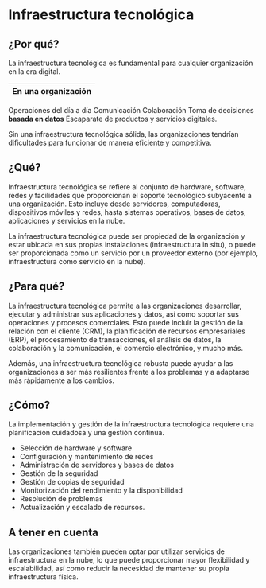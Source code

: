 # Infraestructura tecnológica

## ¿Por qué?

La infraestructura tecnológica es fundamental para cualquier organización en la era digital. 

|En una organización|
|-|
Operaciones del día a día
Comunicación 
Colaboración
Toma de decisiones **basada en datos** 
Escaparate de productos y servicios digitales. 

Sin una infraestructura tecnológica sólida, las organizaciones tendrían dificultades para funcionar de manera eficiente y competitiva.

## ¿Qué?

Infraestructura tecnológica se refiere al conjunto de hardware, software, redes y facilidades que proporcionan el soporte tecnológico subyacente a una organización. Esto incluye desde servidores, computadoras, dispositivos móviles y redes, hasta sistemas operativos, bases de datos, aplicaciones y servicios en la nube. 

La infraestructura tecnológica puede ser propiedad de la organización y estar ubicada en sus propias instalaciones (infraestructura in situ), o puede ser proporcionada como un servicio por un proveedor externo (por ejemplo, infraestructura como servicio en la nube).

## ¿Para qué?

La infraestructura tecnológica permite a las organizaciones desarrollar, ejecutar y administrar sus aplicaciones y datos, así como soportar sus operaciones y procesos comerciales. Esto puede incluir la gestión de la relación con el cliente (CRM), la planificación de recursos empresariales (ERP), el procesamiento de transacciones, el análisis de datos, la colaboración y la comunicación, el comercio electrónico, y mucho más.

Además, una infraestructura tecnológica robusta puede ayudar a las organizaciones a ser más resilientes frente a los problemas y a adaptarse más rápidamente a los cambios.

## ¿Cómo?

La implementación y gestión de la infraestructura tecnológica requiere una planificación cuidadosa y una gestión continua. 

- Selección de hardware y software
- Configuración y mantenimiento de redes
- Administración de servidores y bases de datos
- Gestión de la seguridad 
- Gestión de copias de seguridad
- Monitorización del rendimiento y la disponibilidad
- Resolución de problemas
- Actualización y escalado de recursos.

## A tener en cuenta

Las organizaciones también pueden optar por utilizar servicios de infraestructura en la nube, lo que puede proporcionar mayor flexibilidad y escalabilidad, así como reducir la necesidad de mantener su propia infraestructura física.
